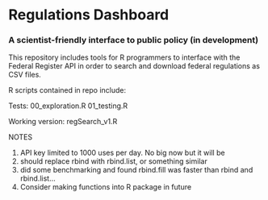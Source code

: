 # Regulations Dashboard

### A scientist-friendly interface to public policy (in development)

This repository includes tools for R programmers to interface with the Federal Register API in order to search and download federal regulations as CSV files.

R scripts contained in repo include:

Tests:
00_exploration.R
01_testing.R

Working version:
regSearch_v1.R

NOTES
1) API key limited to 1000 uses per day. No big now but it will be
2) should replace rbind with rbind.list, or something similar 
2) did some benchmarking and found rbind.fill was faster than rbind and rbind.list...
3) Consider making functions into R package in future


